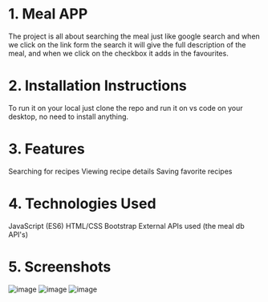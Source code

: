 # 1. Meal APP
The project is all about searching the meal just like google search and when we click on the link form the search it will give the full description of the meal, and when we click on the checkbox it adds in the favourites.

# 2. Installation Instructions
To run it on your local just clone the repo and run it on vs code on your desktop, no need to install anything.

# 3. Features

Searching for recipes
Viewing recipe details
Saving favorite recipes

# 4. Technologies Used

JavaScript (ES6)
HTML/CSS
Bootstrap
External APIs used (the meal db API's)

# 5. Screenshots
![image](https://github.com/rajat575/meal-app-vanilla-js/assets/54526252/565380b7-9e5f-4e30-9791-8e6081a0b046)
![image](https://github.com/rajat575/meal-app-vanilla-js/assets/54526252/d3288828-d262-4360-a633-cebbced99cc3)
![image](https://github.com/rajat575/meal-app-vanilla-js/assets/54526252/8592fdc1-4277-4d3b-bb5c-1485f08c0d22)
